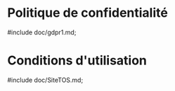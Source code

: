 Politique de confidentialité
==============

#include doc/gdpr1.md;


Conditions d'utilisation
================

#include doc/SiteTOS.md;
